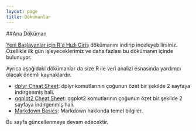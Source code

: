 ```yaml
---
layout: page
title: Dökümanlar
---
```


##Ana Döküman

[Yeni Başlayanlar için R'a Hızlı Giriş](https://github.com/r338/ab-2016/blob/master/materyaller/dokumanlar/R_Giris_AB2016_20160130.pdf) dökümanını indirip inceleyebilirsiniz. Özellikle ilk gün işleyeceklerimiz ve daha fazlası bu dökümanın içinde bulunuyor.

Ayrıca aşağıdaki dökümanlar da size R ile veri analizi esnasında yardımcı olacak önemli kaynaklardır.

* [dplyr Cheat Sheet](https://www.rstudio.com/wp-content/uploads/2015/02/data-wrangling-cheatsheet.pdf): dplyr komutlarının çoğunun özet bir şekilde 2 sayfaya indirgenmiş hali.
* [ggplot2 Cheat Sheet](https://www.rstudio.com/wp-content/uploads/2015/03/ggplot2-cheatsheet.pdf): ggplot2 komutlarının çoğunun özet bir şekilde 2 sayfaya indirgenmiş hali.
* [Markdown Basics](http://rmarkdown.rstudio.com/authoring_basics.html): Markdown hakkında temel bilgiler.

Bu sayfa güncellenmeye devam edecektir.
